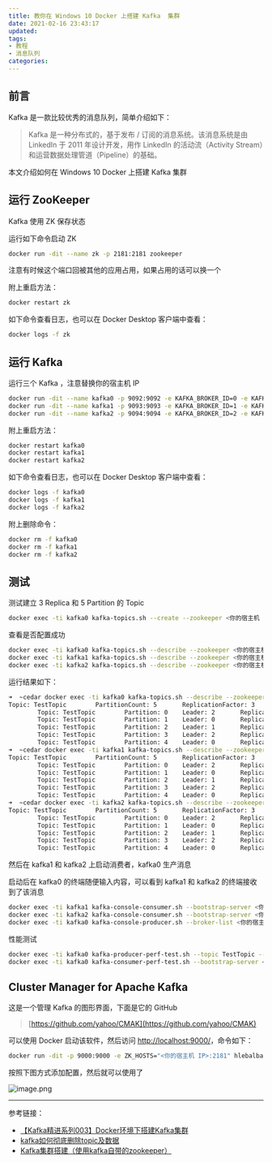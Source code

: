 ```yaml
---
title: 教你在 Windows 10 Docker 上搭建 Kafka  集群
date: 2021-02-16 23:43:17
updated: 
tags:
- 教程
- 消息队列
categories: 
---
```


## 前言
Kafka 是一款比较优秀的消息队列，简单介绍如下：


> Kafka 是一种分布式的，基于发布 / 订阅的消息系统。该消息系统是由 LinkedIn 于 2011 年设计开发，用作 LinkedIn 的活动流（Activity Stream）和运营数据处理管道（Pipeline）的基础。



本文介绍如何在 Windows 10 Docker 上搭建 Kafka 集群

## 运行 ZooKeeper
Kafka 使用 ZK 保存状态


运行如下命令启动 ZK
```bash
docker run -dit --name zk -p 2181:2181 zookeeper
```
注意有时候这个端口回被其他的应用占用，如果占用的话可以换一个


附上重启方法：
```bash
docker restart zk
```
如下命令查看日志，也可以在 Docker Desktop 客户端中查看：
```bash
docker logs -f zk
```
## 运行 Kafka
运行三个 Kafka ，注意替换你的宿主机 IP
```bash
docker run -dit --name kafka0 -p 9092:9092 -e KAFKA_BROKER_ID=0 -e KAFKA_ZOOKEEPER_CONNECT=<你的宿主机 IP>:2181 -e KAFKA_ADVERTISED_LISTENERS=PLAINTEXT://<你的宿主机 IP>:9092 -e KAFKA_LISTENERS=PLAINTEXT://0.0.0.0:9092 -t wurstmeister/kafka
docker run -dit --name kafka1 -p 9093:9093 -e KAFKA_BROKER_ID=1 -e KAFKA_ZOOKEEPER_CONNECT=<你的宿主机 IP>:2181 -e KAFKA_ADVERTISED_LISTENERS=PLAINTEXT://<你的宿主机 IP>:9093 -e KAFKA_LISTENERS=PLAINTEXT://0.0.0.0:9093 -t wurstmeister/kafka
docker run -dit --name kafka2 -p 9094:9094 -e KAFKA_BROKER_ID=2 -e KAFKA_ZOOKEEPER_CONNECT=<你的宿主机 IP>:2181 -e KAFKA_ADVERTISED_LISTENERS=PLAINTEXT://<你的宿主机 IP>:9094 -e KAFKA_LISTENERS=PLAINTEXT://0.0.0.0:9094 -t wurstmeister/kafka
```
附上重启方法：
```bash
docker restart kafka0
docker restart kafka1
docker restart kafka2
```
如下命令查看日志，也可以在 Docker Desktop 客户端中查看：
```bash
docker logs -f kafka0
docker logs -f kafka1
docker logs -f kafka2
```
附上删除命令：
```bash
docker rm -f kafka0
docker rm -f kafka1
docker rm -f kafka2
```
## 测试
测试建立 3 Replica 和 5 Partition 的 Topic
```bash
docker exec -ti kafka0 kafka-topics.sh --create --zookeeper <你的宿主机 IP>:2181 --replication-factor 3 --partitions 5 --topic TestTopic
```
查看是否配置成功
```bash
docker exec -ti kafka0 kafka-topics.sh --describe --zookeeper <你的宿主机 IP>:2181 --topic TestTopic
docker exec -ti kafka1 kafka-topics.sh --describe --zookeeper <你的宿主机 IP>:2181 --topic TestTopic
docker exec -ti kafka2 kafka-topics.sh --describe --zookeeper <你的宿主机 IP>:2181 --topic TestTopic
```
运行结果如下：
```bash
➜  ~cedar docker exec -ti kafka0 kafka-topics.sh --describe --zookeeper 172.29.192.247:22181 --topic TestTopic
Topic: TestTopic        PartitionCount: 5       ReplicationFactor: 3    Configs:
        Topic: TestTopic        Partition: 0    Leader: 2       Replicas: 2,1,0 Isr: 2,1,0
        Topic: TestTopic        Partition: 1    Leader: 0       Replicas: 0,2,1 Isr: 0,2,1
        Topic: TestTopic        Partition: 2    Leader: 1       Replicas: 1,0,2 Isr: 1,0,2
        Topic: TestTopic        Partition: 3    Leader: 2       Replicas: 2,0,1 Isr: 2,0,1
        Topic: TestTopic        Partition: 4    Leader: 0       Replicas: 0,1,2 Isr: 0,1,2
➜  ~cedar docker exec -ti kafka1 kafka-topics.sh --describe --zookeeper 172.29.192.247:22181 --topic TestTopic
Topic: TestTopic        PartitionCount: 5       ReplicationFactor: 3    Configs:
        Topic: TestTopic        Partition: 0    Leader: 2       Replicas: 2,1,0 Isr: 2,1,0
        Topic: TestTopic        Partition: 1    Leader: 0       Replicas: 0,2,1 Isr: 0,2,1
        Topic: TestTopic        Partition: 2    Leader: 1       Replicas: 1,0,2 Isr: 1,0,2
        Topic: TestTopic        Partition: 3    Leader: 2       Replicas: 2,0,1 Isr: 2,0,1
        Topic: TestTopic        Partition: 4    Leader: 0       Replicas: 0,1,2 Isr: 0,1,2
➜  ~cedar docker exec -ti kafka2 kafka-topics.sh --describe --zookeeper 172.29.192.247:22181 --topic TestTopic
Topic: TestTopic        PartitionCount: 5       ReplicationFactor: 3    Configs:
        Topic: TestTopic        Partition: 0    Leader: 2       Replicas: 2,1,0 Isr: 2,1,0
        Topic: TestTopic        Partition: 1    Leader: 0       Replicas: 0,2,1 Isr: 0,2,1
        Topic: TestTopic        Partition: 2    Leader: 1       Replicas: 1,0,2 Isr: 1,0,2
        Topic: TestTopic        Partition: 3    Leader: 2       Replicas: 2,0,1 Isr: 2,0,1
        Topic: TestTopic        Partition: 4    Leader: 0       Replicas: 0,1,2 Isr: 0,1,2
```
然后在 kafka1 和 kafka2 上启动消费者，kafka0 生产消息


启动后在 kafka0 的终端随便输入内容，可以看到 kafka1 和 kafka2 的终端接收到了该消息
```bash
docker exec -ti kafka1 kafka-console-consumer.sh --bootstrap-server <你的宿主机 IP>:9093 --topic TestTopic --from-beginning
docker exec -ti kafka2 kafka-console-consumer.sh --bootstrap-server <你的宿主机 IP>:9094 --topic TestTopic --from-beginning
docker exec -ti kafka0 kafka-console-producer.sh --broker-list <你的宿主机 IP>:9092 --topic TestTopic
```
性能测试
```bash
docker exec -ti kafka0 kafka-producer-perf-test.sh --topic TestTopic --num-records 100000 --record-size 1000 --throughput 2000 --producer-props bootstrap.servers=<你的宿主机 IP>:9092
docker exec -ti kafka0 kafka-consumer-perf-test.sh --bootstrap-server <你的宿主机 IP>:9092 --topic TestTopic --fetch-size 1048576 --messages 100000 --threads 1
```


## Cluster Manager for Apache Kafka
这是一个管理 Kafka 的图形界面，下面是它的 GitHub
> [https://github.com/yahoo/CMAK](https://github.com/yahoo/CMAK)



可以使用 Docker 启动该软件，然后访问 [http://localhost:9000/](http://localhost:9000/)，命令如下：
```bash
docker run -dit -p 9000:9000 -e ZK_HOSTS="<你的宿主机 IP>:2181" hlebalbau/kafka-manager:stable
```
按照下图方式添加配置，然后就可以使用了

![image.png](https://ced-md-picture.oss-cn-beijing.aliyuncs.com/img/20210216234835.png)

---

参考链接：

- [【Kafka精进系列003】Docker环境下搭建Kafka集群](https://blog.csdn.net/noaman_wgs/article/details/103757791)
- [kafka如何彻底删除topic及数据](https://blog.csdn.net/belalds/article/details/80575751)
- [Kafka集群搭建（使用kafka自带的zookeeper）](https://blog.csdn.net/qq_34834325/article/details/78743490)
